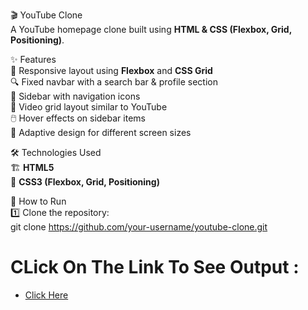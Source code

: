 🎬 YouTube Clone  
  A YouTube homepage clone built using **HTML & CSS (Flexbox, Grid, Positioning)**.  

✨ Features  
    📌 Responsive layout using **Flexbox** and **CSS Grid**  
    🔍 Fixed navbar with a search bar & profile section  
    📂 Sidebar with navigation icons  
    🎥 Video grid layout similar to YouTube  
    🖱️ Hover effects on sidebar items  
    📱 Adaptive design for different screen sizes  

🛠️ Technologies Used  
    🏗 **HTML5**  
    🎨 **CSS3 (Flexbox, Grid, Positioning)**  

🚀 How to Run  
    1️⃣ Clone the repository:  
       git clone https://github.com/your-username/youtube-clone.git

# CLick On The Link To See Output :
* [Click Here](https://rohan-naroni.github.io/Youtube/)


